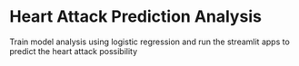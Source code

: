 # Heart Attack Prediction Analysis
 Train model analysis using logistic regression and run the streamlit apps to predict the heart attack possibility

